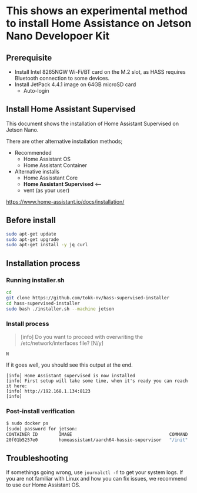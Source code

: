 # This shows an experimental method to install Home Assistance on Jetson Nano Developoer Kit

## Prerequisite 

* Install Intel 8265NGW Wi-Fi/BT card on the M.2 slot, as HASS requires Bluetooth connection to some devices.
* Install JetPack 4.4.1 image on 64GB microSD card
    * Auto-login


## Install Home Assistant Supervised

This document shows the installation of Home Assistant Supervised on Jetson Nano.

There are other alternative installation methods;
* Recommended
    * Home Assistant OS
    * Home Assistant Container
* Alternative installs
    * Home Assisstant Core
    * **Home Assistant Supervised** <--
    * vent (as your user)

https://www.home-assistant.io/docs/installation/

## Before install

```bash
sudo apt-get update
sudo apt-get upgrade
sudo apt-get install -y jq curl
```

## Installation process

### Running installer.sh

```bash
cd
git clone https://github.com/tokk-nv/hass-supervised-installer
cd hass-supervised-installer
sudo bash ./installer.sh --machine jetson
```

### Install process

> [info] Do you want to proceed with overwriting the /etc/network/interfaces file? [N/y]

`N`

If it goes well, you should see this output at the end.

```
[info] Home Assistant supervised is now installed
[info] First setup will take some time, when it's ready you can reach it here:
[info] http://192.168.1.134:8123
[info]
```

### Post-install verification

```bash
$ sudo docker ps
[sudo] password for jetson:
CONTAINER ID        IMAGE                                     COMMAND             CREATED             STATUS              PORTS               NAMES
20f01b5257e0        homeassistant/aarch64-hassio-supervisor   "/init"             23 minutes ago      Up 23 minutes                           hassio_supervisor

```


##

## Troubleshooting

If somethings going wrong, use `journalctl -f` to get your system logs. If you are not familiar with Linux and how you can fix issues, we recommend to use our Home Assistant OS.
